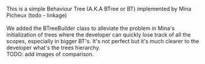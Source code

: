 This is a simple Behaviour Tree (A.K.A BTree or BT) implemented by Mina Picheux (todo - linkage) </br>
</br>
We added the BTreeBuilder class to alleviate the problem in Mina's initialization of trees where the developer can quickly lose track of all the scopes, especially in bigger BT's.
It's not perfect but it's much clearer to the developer what's the trees hierarchy.
</br>
TODO: add images of comparison.